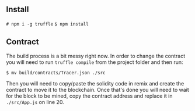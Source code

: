 ## Install
`# npm i -g truffle`
`$ npm install`

## Contract
The build process is a bit messy right now. In order to change the contract you will need to run `truffle compile` from the project folder and then run:
```
$ mv build/contracts/Tracer.json ./src
```
Then you will need to copy/paste the solidity code in remix and create the contract to move it to the blockchain. Once that's done you will need to wait for the block to be mined, copy the contract address and replace it in `./src/App.js` on line 20.
